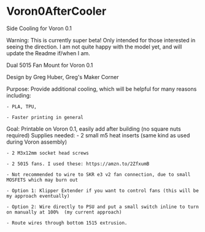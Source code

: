 # Voron0AfterCooler
Side Cooling for Voron 0.1

Warning: This is currently super beta! Only intended for those interested in seeing the direction. I am not quite happy with the model yet, and will update the Readme if/when I am.

Dual 5015 Fan Mount for Voron 0.1

Design by Greg Huber, Greg's Maker Corner 


Purpose: Provide additional cooling, which will be helpful for many reasons including:

    - PLA, TPU, 
    
    - Faster printing in general 

Goal: Printable on Voron 0.1, easily add after building (no square nuts required)
Supplies needed: 
    - 2 small m5 heat inserts (same kind as used during Voron assembly)
    
    - 2 M3x12mm socket head screws
    
    - 2 5015 fans. I used these: https://amzn.to/2ZfxumB
    
    - Not recommended to wire to SKR e3 v2 fan connection, due to small MOSFETS which may burn out
    
    - Option 1: Klipper Extender if you want to control fans (this will be my approach eventually)
    
    - Option 2: Wire directly to PSU and put a small switch inline to turn on manually at 100%  (my current approach)
    
    - Route wires through bottom 1515 extrusion.
     
